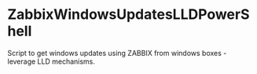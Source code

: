# ZabbixWindowsUpdatesLLDPowerShell
Script to get windows updates using ZABBIX from windows boxes - leverage LLD mechanisms.
